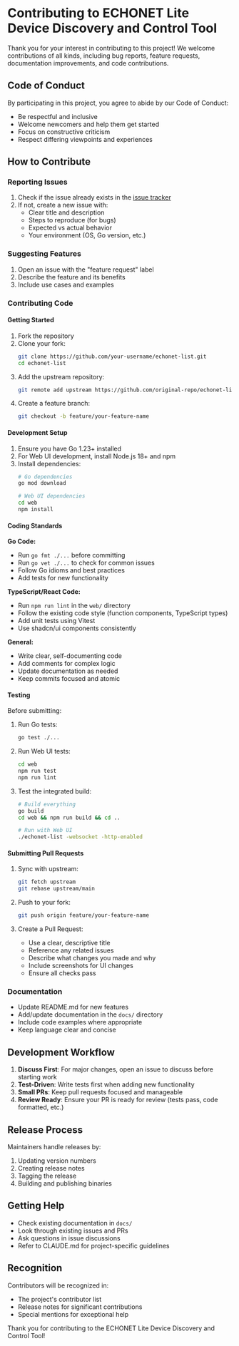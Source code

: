 # Contributing to ECHONET Lite Device Discovery and Control Tool

Thank you for your interest in contributing to this project! We welcome contributions of all kinds, including bug reports, feature requests, documentation improvements, and code contributions.

## Code of Conduct

By participating in this project, you agree to abide by our Code of Conduct:

- Be respectful and inclusive
- Welcome newcomers and help them get started
- Focus on constructive criticism
- Respect differing viewpoints and experiences

## How to Contribute

### Reporting Issues

1. Check if the issue already exists in the [issue tracker](https://github.com/your-repo/echonet-list/issues)
2. If not, create a new issue with:
   - Clear title and description
   - Steps to reproduce (for bugs)
   - Expected vs actual behavior
   - Your environment (OS, Go version, etc.)

### Suggesting Features

1. Open an issue with the "feature request" label
2. Describe the feature and its benefits
3. Include use cases and examples

### Contributing Code

#### Getting Started

1. Fork the repository
2. Clone your fork:
   ```bash
   git clone https://github.com/your-username/echonet-list.git
   cd echonet-list
   ```
3. Add the upstream repository:
   ```bash
   git remote add upstream https://github.com/original-repo/echonet-list.git
   ```
4. Create a feature branch:
   ```bash
   git checkout -b feature/your-feature-name
   ```

#### Development Setup

1. Ensure you have Go 1.23+ installed
2. For Web UI development, install Node.js 18+ and npm
3. Install dependencies:
   ```bash
   # Go dependencies
   go mod download
   
   # Web UI dependencies
   cd web
   npm install
   ```

#### Coding Standards

**Go Code:**
- Run `go fmt ./...` before committing
- Run `go vet ./...` to check for common issues
- Follow Go idioms and best practices
- Add tests for new functionality

**TypeScript/React Code:**
- Run `npm run lint` in the `web/` directory
- Follow the existing code style (function components, TypeScript types)
- Add unit tests using Vitest
- Use shadcn/ui components consistently

**General:**
- Write clear, self-documenting code
- Add comments for complex logic
- Update documentation as needed
- Keep commits focused and atomic

#### Testing

Before submitting:

1. Run Go tests:
   ```bash
   go test ./...
   ```

2. Run Web UI tests:
   ```bash
   cd web
   npm run test
   npm run lint
   ```

3. Test the integrated build:
   ```bash
   # Build everything
   go build
   cd web && npm run build && cd ..
   
   # Run with Web UI
   ./echonet-list -websocket -http-enabled
   ```

#### Submitting Pull Requests

1. Sync with upstream:
   ```bash
   git fetch upstream
   git rebase upstream/main
   ```

2. Push to your fork:
   ```bash
   git push origin feature/your-feature-name
   ```

3. Create a Pull Request:
   - Use a clear, descriptive title
   - Reference any related issues
   - Describe what changes you made and why
   - Include screenshots for UI changes
   - Ensure all checks pass

### Documentation

- Update README.md for new features
- Add/update documentation in the `docs/` directory
- Include code examples where appropriate
- Keep language clear and concise

## Development Workflow

1. **Discuss First**: For major changes, open an issue to discuss before starting work
2. **Test-Driven**: Write tests first when adding new functionality
3. **Small PRs**: Keep pull requests focused and manageable
4. **Review Ready**: Ensure your PR is ready for review (tests pass, code formatted, etc.)

## Release Process

Maintainers handle releases by:
1. Updating version numbers
2. Creating release notes
3. Tagging the release
4. Building and publishing binaries

## Getting Help

- Check existing documentation in `docs/`
- Look through existing issues and PRs
- Ask questions in issue discussions
- Refer to CLAUDE.md for project-specific guidelines

## Recognition

Contributors will be recognized in:
- The project's contributor list
- Release notes for significant contributions
- Special mentions for exceptional help

Thank you for contributing to the ECHONET Lite Device Discovery and Control Tool!